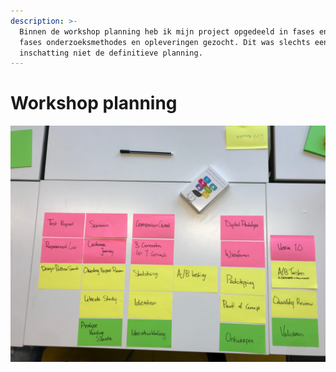 ```yaml
---
description: >-
  Binnen de workshop planning heb ik mijn project opgedeeld in fases en bij die
  fases onderzoeksmethodes en opleveringen gezocht. Dit was slechts een
  inschatting niet de definitieve planning.
---
```


# Workshop planning

![Bovenstaande planning is de voorlopende versie van de planning te vinden onder &quot;Design Brief&quot;.](../../.gitbook/assets/img_1510.jpeg)

